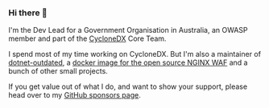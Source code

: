 ### Hi there 👋

I'm the Dev Lead for a Government Organisation in Australia, an OWASP member and part of the [CycloneDX](https://github.com/CycloneDX/) Core Team.

I spend most of my time working on CycloneDX. But I'm also a maintainer of [dotnet-outdated](https://github.com/dotnet-outdated/dotnet-outdated), a [docker image for the open source NGINX WAF](https://github.com/coderpatros/docker-nginx-waf) and a bunch of other small projects.

If you get value out of what I do, and want to show your support, please head over to my [GitHub sponsors page](https://github.com/sponsors/coderpatros).
